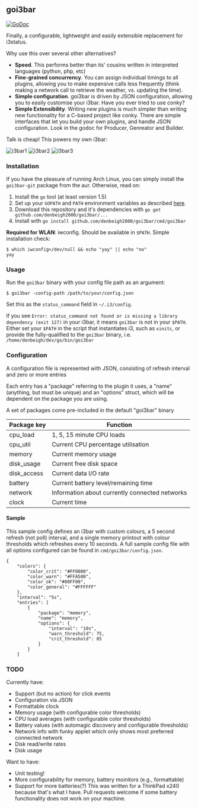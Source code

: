 ## goi3bar

[![GoDoc](https://godoc.org/github.com/denbeigh2000/goi3bar?status.svg)](http://godoc.org/github.com/denbeigh2000/goi3bar)

Finally, a configurable, lightweight and easily extensible replacement for i3status.

Why use this over several other alternatives?
 - **Speed**. This performs better than its' cousins written in interpreted languages
   (python, php, etc)
 - **Fine-grained concurrency**. You can assign individual timings to all plugins,
   allowing you to make expensive calls less frequently (think making a network
   call to retrieve the weather, vs. updating the time).
 - **Simple configuration**. goi3bar is driven by JSON configuration, allowing you
   to easily customise your i3bar. Have you ever tried to use conky?
 - **Simple Extensibility**. Writing new plugins is much simpler than writing
   new functionality for a C-based project like conky. There are
   simple interfaces that let you build your own plugins, and handle JSON
   configuration. Look in the godoc for Producer, Genreator and Builder.

Talk is cheap! This powers my own i3bar:

![i3bar1](http://i.imgur.com/3zHCdjv.png)
![i3bar2](http://i.imgur.com/HOTvNyp.png)
![i3bar3](http://i.imgur.com/SnHTnkA.png)

### Installation

If you have the pleasure of running Arch Linux, you can simply install the
`goi3bar-git` package from the aur. Otherwise, read on:

1. Install the `go` tool (at least version 1.5)
2. Set up your `GOPATH` and `PATH` environment variables as described
    [here](https://golang.org/doc/code.html#GOPATH).
3. Download this repository and it's dependencies with
    `go get github.com/denbeigh2000/goi3bar/...`
4. Install with `go install github.com/denbeigh2000/goi3bar/cmd/goi3bar`

**Required for WLAN**: iwconfig. Should be available in `$PATH`.
Simple installation check:

```
$ which iwconfig>/dev/null && echo "yay" || echo "no"
yay
```

### Usage

Run the `goi3bar` binary with your config file path as an argument:
```
$ goi3bar -config-path /path/to/your/config.json
```

Set this as the `status_command` field in `~/.i3/config`.

If you see `Error: status_command not found or is missing a library dependency (exit 127)` in your i3bar,
it means `goi3bar` is not in your `$PATH`. Either set your `$PATH` in the script that instantiates i3,
such as `xinitc`, or provide the fully-qualified to the `goi3bar` binary, i.e. `/home/denbeigh/dev/go/bin/goi3bar`

### Configuration

A configuration file is represented with JSON, consisting of refresh interval
and zero or more entries

Each entry has a "package" referring to the plugin it uses, a "name" (anything,
but must be unique) and an "options" struct, which will be dependent on the
package you are using.

A set of packages come pre-included in the default "goi3bar" binary

| Package key | Function |
| --- | --- |
| cpu_load | 1, 5, 15 minute CPU loads |
| cpu_util | Current CPU percentage utilisation |
| memory | Current memory usage |
| disk_usage | Current free disk space |
| disk_access | Current data I/O rate |
| battery | Current battery level/remaining time |
| network | Information about currently connected networks |
| clock | Current time |

#### Sample

This sample config defines an i3bar with custom colours, a 5 second refresh
(not poll) interval, and a single memory printout with colour thresholds
which refreshes every 10 seconds. A full sample config file with all options
configured can be found in `cmd/goi3bar/config.json`.

```
{
    "colors": {
        "color_crit": "#FF0000",
        "color_warn": "#FFA500",
        "color_ok": "#00FF00",
        "color_general": "#FFFFFF"
    },
    "interval": "5s",
    "entries": [
        {
            "package": "memory",
            "name": "memory",
            "options": {
                "interval": "10s",
                "warn_threshold": 75,
                "crit_threshold": 85
            }
        }
    ]
```

### TODO

Currently have:
 - Support (but no action) for click events
 - Configuration via JSON
 - Formattable clock
 - Memory usage (with configurable color thresholds)
 - CPU load averages (with configurable color thresholds)
 - Battery values (with automagic discovery and configurable thresholds)
 - Network info with funky applet which only shows most preferred connected network
 - Disk read/write rates
 - Disk usage

Want to have:
 - Unit testing!
 - More configurability for memory, battery moinitors (e.g., formattable)
 - Support for more batteries(?) This was written for a ThinkPad x240 because that's what I have. Pull requests welcome if some battery functionality does not work on your machine. 
